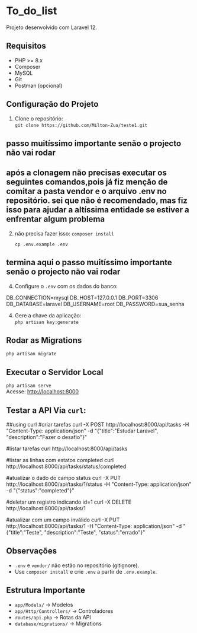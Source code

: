 # To_do_list

Projeto desenvolvido com Laravel 12.

## Requisitos

- PHP >= 8.x  
- Composer  
- MySQL  
- Git  
- Postman (opcional)

## Configuração do Projeto

1. Clone o repositório:  
   `git clone https://github.com/Milton-Zua/teste1.git`


## passo muitíssimo importante senão o projecto não vai rodar
## após a clonagem não precisas executar os seguintes comandos,pois já fiz menção de comitar a pasta vendor e o arquivo .env no repositório. sei que não é recomendado, mas fiz isso para ajudar a altíssima entidade se estiver a enfrentar algum problema

2. não precisa fazer isso:
   `composer install`

   `cp .env.example .env`
## termina aqui o passo muitíssimo importante senão o projecto não vai rodar

4. Configure o `.env` com os dados do banco:

DB_CONNECTION=mysql
DB_HOST=127.0.0.1
DB_PORT=3306
DB_DATABASE=laravel
DB_USERNAME=root
DB_PASSWORD=sua_senha



4. Gere a chave da aplicação:  
`php artisan key:generate`

##  Rodar as Migrations

`php artisan migrate`

##  Executar o Servidor Local

`php artisan serve`  
Acesse: [http://localhost:8000](http://localhost:8000)

##  Testar a API Via `curl`:

##using curl
#criar tarefas
curl -X POST http://localhost:8000/api/tasks -H "Content-Type: application/json" -d "{\"title\":\"Estudar Laravel\", \"description\":\"Fazer o desafio\"}"

#listar tarefas
curl http://localhost:8000/api/tasks

#listar as linhas com estatos completed
curl http://localhost:8000/api/tasks/status/completed


#atualizar o dado do campo status
curl -X PUT http://localhost:8000/api/tasks/1/status -H "Content-Type: application/json" -d "{\"status\":\"completed\"}"

#deletar um registro indicando id=1
curl -X DELETE http://localhost:8000/api/tasks/1

#atualizar com um campo inválido
curl -X PUT http://localhost:8000/api/tasks/1 -H "Content-Type: application/json" -d "{\"title\":\"Teste\", \"description\":\"Teste\", \"status\":\"errado\"}"


## Observações

- `.env` e `vendor/` não estão no repositório (gitignore).
- Use `composer install` e crie `.env` a partir de `.env.example`.

## Estrutura Importante

- `app/Models/` → Modelos  
- `app/Http/Controllers/` → Controladores  
- `routes/api.php` → Rotas da API  
- `database/migrations/` → Migrations



